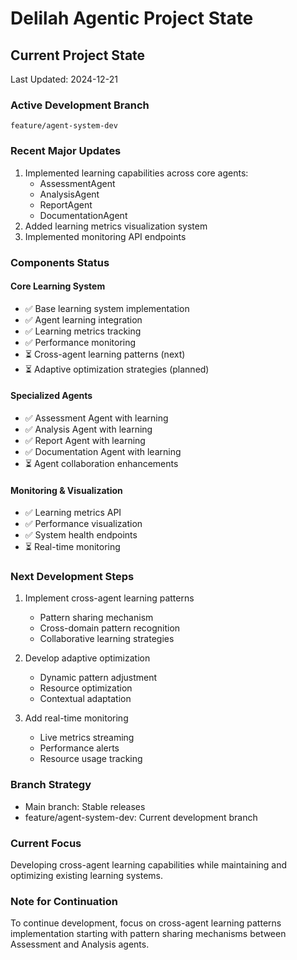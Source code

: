 # Delilah Agentic Project State

## Current Project State
Last Updated: 2024-12-21

### Active Development Branch
`feature/agent-system-dev`

### Recent Major Updates
1. Implemented learning capabilities across core agents:
   - AssessmentAgent
   - AnalysisAgent
   - ReportAgent
   - DocumentationAgent
2. Added learning metrics visualization system
3. Implemented monitoring API endpoints

### Components Status

#### Core Learning System
- ✅ Base learning system implementation
- ✅ Agent learning integration
- ✅ Learning metrics tracking
- ✅ Performance monitoring
- ⏳ Cross-agent learning patterns (next)
- ⏳ Adaptive optimization strategies (planned)

#### Specialized Agents
- ✅ Assessment Agent with learning
- ✅ Analysis Agent with learning
- ✅ Report Agent with learning
- ✅ Documentation Agent with learning
- ⏳ Agent collaboration enhancements

#### Monitoring & Visualization
- ✅ Learning metrics API
- ✅ Performance visualization
- ✅ System health endpoints
- ⏳ Real-time monitoring

### Next Development Steps
1. Implement cross-agent learning patterns
   - Pattern sharing mechanism
   - Cross-domain pattern recognition
   - Collaborative learning strategies

2. Develop adaptive optimization
   - Dynamic pattern adjustment
   - Resource optimization
   - Contextual adaptation

3. Add real-time monitoring
   - Live metrics streaming
   - Performance alerts
   - Resource usage tracking

### Branch Strategy
- Main branch: Stable releases
- feature/agent-system-dev: Current development branch

### Current Focus
Developing cross-agent learning capabilities while maintaining and optimizing existing learning systems.

### Note for Continuation
To continue development, focus on cross-agent learning patterns implementation starting with pattern sharing mechanisms between Assessment and Analysis agents.
